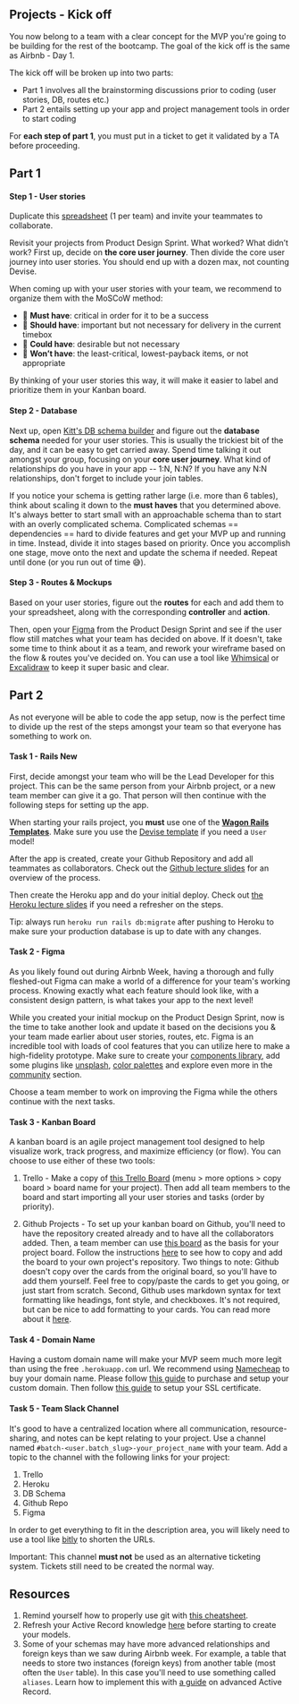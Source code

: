 ## Projects - Kick off

You now belong to a team with a clear concept for the MVP you're going
to be building for the rest of the bootcamp. The goal of the kick off is the same as Airbnb - Day 1.

The kick off will be broken up into two parts:
- Part 1 involves all the brainstorming discussions prior to coding (user stories, DB, routes etc.)
- Part 2 entails setting up your app and project management tools in order to start coding

For **each step of part 1**, you must put in a ticket to get it validated by a TA before proceeding.
## Part 1

#### Step 1 - User stories
Duplicate this [spreadsheet](https://docs.google.com/spreadsheets/d/1_q-wwWiWUY5VL0gZVtqWIidWEtfwhX8FHEbwaW0LuFI/edit?usp=sharing) (1 per team) and invite your teammates to collaborate.

Revisit your projects from Product Design Sprint. What worked? What didn’t work? First up, decide on **the core user journey**. Then divide the core user journey into user stories. You should end up with a dozen max, not counting Devise.

When coming up with your user stories with your team, we recommend to organize them with the MoSCoW method:
- 📗 **Must have**: critical in order for it to be a success
- 📒 **Should have**: important but not necessary for delivery in the current timebox
- 📙 **Could have**: desirable but not necessary
- 📕 **Won’t have**: the least-critical, lowest-payback items, or not appropriate

By thinking of your user stories this way, it will make it easier to label and prioritize them in your Kanban board.

#### Step 2 - Database
Next up, open [Kitt's DB schema builder](https://kitt.lewagon.com/db) and figure out the **database schema** needed for your user stories. This is usually the trickiest bit of the day, and it can be easy to get carried away. Spend time talking it out amongst your group, focusing on your **core user journey**. What kind of relationships do you have in your app -- 1:N, N:N? If you have any N:N relationships, don't forget to include your join tables.

If you notice your schema is getting rather large (i.e. more than 6 tables), think about scaling it down to the **must haves** that you determined above. It's always better to start small with an approachable schema than to start with an overly complicated schema. Complicated schemas == dependencies == hard to divide features and get your MVP up and running in time. Instead, divide it into stages based on priority. Once you accomplish one stage, move onto the next and update the schema if needed. Repeat until done (or you run out of time 😅).

#### Step 3 - Routes & Mockups
Based on your user stories, figure out the **routes** for each and add them to your spreadsheet, along with the corresponding **controller** and **action**.

Then, open your [Figma](https://www.figma.com/) from the Product Design Sprint and see if the user flow still matches what your team has decided on above. If it doesn't, take some time to think about it as a team, and rework your wireframe based on the flow & routes you've decided on. You can use a tool like [Whimsical](https://whimsical.com) or [Excalidraw](https://excalidraw.com/) to keep it super basic and clear.


## Part 2

As not everyone will be able to code the app setup, now is the perfect time to divide up the rest of the steps amongst your team so that everyone has something to work on.

#### Task 1 - Rails New
First, decide amongst your team who will be the Lead Developer for this project. This can be the same person from your Airbnb project, or a new team member can give it a go. That person will then continue with the following steps for setting up the app.

When starting your rails project, you **must** use one of the [**Wagon Rails Templates**](https://github.com/lewagon/rails-templates/tree/master). Make sure you use the [Devise template](https://github.com/lewagon/rails-templates/tree/master#devise) if you need a `User` model!

After the app is created, create your Github Repository and add all teammates as collaborators. Check out the [Github lecture slides](https://kitt.lewagon.com/camps/<user.batch_slug>/lectures/05-Rails%2F06-Airbnb-Devise#/1/0/0) for an overview of the process.

Then create the Heroku app and do your initial deploy. Check out [the Heroku lecture slides](https://kitt.lewagon.com/camps/<user.batch_slug>/lectures/05-Rails%2F05-Rails-MC-with-images) if you need a refresher on the steps.

Tip: always run `heroku run rails db:migrate` after pushing to Heroku to make sure your production database is up to date with any changes.

#### Task 2 - Figma
As you likely found out during Airbnb Week, having a thorough and fully fleshed-out Figma can make a world of a difference for your team's working process. Knowing exactly what each feature should look like, with a consistent design pattern, is what takes your app to the next level!

While you created your initial mockup on the Product Design Sprint, now is the time to take another look and update it based on the decisions you & your team made earlier about user stories, routes, etc.
Figma is an incredible tool with loads of cool features that you can utilize here to make a high-fidelity prototype. Make sure to create your [components library](https://help.figma.com/hc/en-us/articles/360038662654-Guide-to-Components-in-Figma), add some plugins like [unsplash](https://www.figma.com/community/plugin/738454987945972471/Unsplash), [color palettes](https://www.figma.com/community/search?model_type=public_plugins&q=color%20palettes) and explore even more in the [community](https://www.figma.com/community/explore) section.

Choose a team member to work on improving the Figma while the others continue with the next tasks.

#### Task 3 - Kanban Board
A kanban board is an agile project management tool designed to help visualize work, track progress, and maximize efficiency (or flow). You can choose to use either of these two tools:
1. Trello - Make a copy of [this Trello Board](https://trello.com/b/WB3fRTj2) (menu > more options > copy board > board name for your project). Then add all team members to the board and start importing all your user stories and tasks (order by priority).

2. Github Projects - To set up your kanban board on Github, you'll need to have the repository created already and to have all the collaborators added. Then, a team member can use [this board]() as the basis for your project board. Follow the instructions [here](https://docs.github.com/en/github/managing-your-work-on-github/copying-a-project-board) to see how to copy and add the board to your own project's repository. Two things to note: Github doesn't copy over the cards from the original board, so you'll have to add them yourself. Feel free to copy/paste the cards to get you going, or just start from scratch. Second, Github uses markdown syntax for text formatting like headings, font style, and checkboxes. It's not required, but can be nice to add formatting to your cards. You can read more about it [here](https://guides.github.com/features/mastering-markdown/).

#### Task 4 - Domain Name
Having a custom domain name will make your MVP seem much more legit than using the free `.herokuapp.com` url. We recommend using [Namecheap](https://www.namecheap.com/) to buy your domain name. Please follow [this guide](https://www.lewagon.com/blog/buying-a-domain-on-namecheap-and-pointing-it-to-heroku) to purchase and setup your custom domain. Then follow [this guide](https://www.lewagon.com/blog/setting-up-a-free-ssl-certificate-on-heroku) to setup your SSL certificate.

#### Task 5 - Team Slack Channel
It's good to have a centralized location where all communication, resource-sharing, and notes can be kept relating to your project. Use a channel named `#batch-<user.batch_slug>-your_project_name` with your team. Add a topic to the channel with the following links for your project:
1. Trello
2. Heroku
3. DB Schema
4. Github Repo
5. Figma

In order to get everything to fit in the description area, you will likely need to use a tool like [bitly](https://bitly.com/) to shorten the URLs.

Important: This channel **must not** be used as an alternative ticketing system. Tickets still need to be created the normal way.


## Resources
1. Remind yourself how to properly use git with [this cheatsheet](https://kitt.lewagon.com/knowledge/cheatsheets/git_advanced).
2. Refresh your Active Record knowledge [here](https://kitt.lewagon.com/knowledge/cheatsheets/activerecord) before starting to create your models.
3. Some of your schemas may have more advanced relationships and foreign keys than we saw during Airbnb week. For example, a table that needs to store two instances (foreign keys) from another table (most often the `User` table). In this case you'll need to use something called `aliases`. Learn how to implement this with [a guide](https://kitt.lewagon.com/knowledge/cheatsheets/activerecord_advanced) on advanced Active Record.
